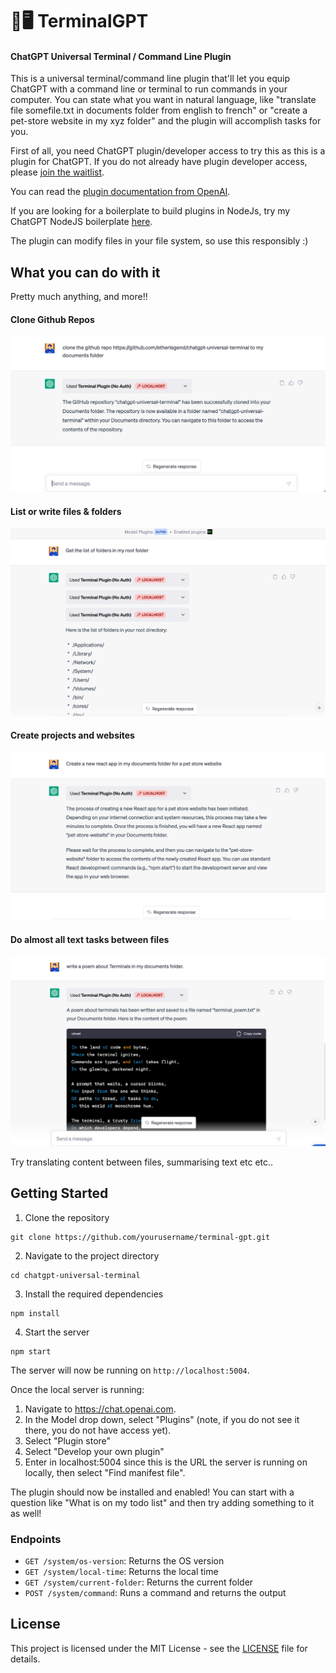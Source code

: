 # 🤖🖥️ TerminalGPT 
#### ChatGPT Universal Terminal / Command Line Plugin

This is a universal terminal/command line plugin that'll let you equip ChatGPT with a command line or terminal to run commands in your computer. You can state what you want in natural language, like "translate file somefile.txt in documents folder from english to french" or "create a pet-store website in my xyz folder" and the plugin will accomplish tasks for you.

First of all, you need ChatGPT plugin/developer access to try this as this is a plugin for ChatGPT. If you do not already have plugin developer access, please [join the waitlist](https://openai.com/waitlist/plugins).

You can read the [plugin documentation from OpenAI](https://platform.openai.com/docs/plugins/).

If you are looking for a boilerplate to build plugins in NodeJs, try my ChatGPT NodeJS boilerplate [here](https://github.com/etherlegend/chatgpt-plugin-node-todo). 

The plugin can modify files in your file system, so use this responsibly :)

## What you can do with it

Pretty much anything, and more!! 

#### Clone Github Repos

![image Clone github repos](./images/Clone_Github_Repos.png)

#### List or write files & folders
![image Files](./images/List_Root_Folders.png)

#### Create projects and websites
![image Create](images/Create_React_Website.png)

#### Do almost all text tasks between files
![image Text](images/Write_Files.png)

Try translating content between files, summarising text etc etc..

## Getting Started

1. Clone the repository

```
git clone https://github.com/yourusername/terminal-gpt.git
```

2. Navigate to the project directory

```
cd chatgpt-universal-terminal
```

3. Install the required dependencies

```
npm install
```

4. Start the server

```
npm start
```

The server will now be running on `http://localhost:5004`.


Once the local server is running:

1. Navigate to https://chat.openai.com.
2. In the Model drop down, select "Plugins" (note, if you do not see it there, you do not have access yet).
3. Select "Plugin store"
4. Select "Develop your own plugin"
5. Enter in localhost:5004 since this is the URL the server is running on locally, then select "Find manifest file".

The plugin should now be installed and enabled! You can start with a question like "What is on my todo list" and then try adding something to it as well!

### Endpoints

- `GET /system/os-version`: Returns the OS version
- `GET /system/local-time`: Returns the local time
- `GET /system/current-folder`: Returns the current folder
- `POST /system/command`: Runs a command and returns the output

## License

This project is licensed under the MIT License - see the [LICENSE](LICENSE) file for details.

